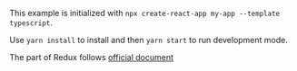 This example is initialized with `npx create-react-app my-app --template typescript`.

Use `yarn install` to install and then `yarn start` to run development mode.

The part of Redux follows [official document](https://redux.js.org/recipes/usage-with-typescript#standard-redux-toolkit-project-setup-with-typescript)
